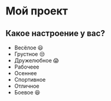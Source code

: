 # Мой проект

##  Какое настроение у вас? 
* Весёлое :smiley:
* Грустное :unamused:
* Дружелюбное :scream:
* Рабочеее
* Осеннее
* Спортивное
* Отличное
* Боевое :satisfied: